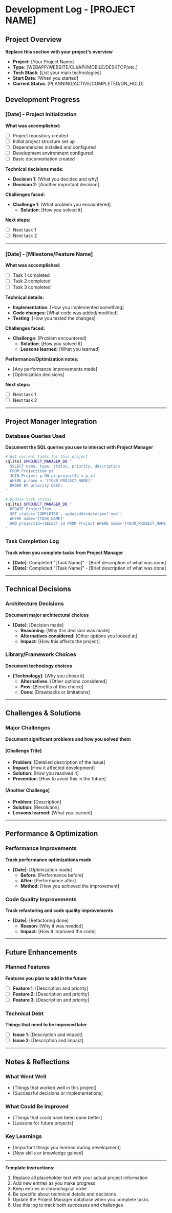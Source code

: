 # Development Log - [PROJECT NAME]

## Project Overview
**Replace this section with your project's overview**

- **Project**: [Your Project Name]
- **Type**: [WEBAPP/WEBSITE/CLI/API/MOBILE/DESKTOP/etc.]
- **Tech Stack**: [List your main technologies]
- **Start Date**: [When you started]
- **Current Status**: [PLANNING/ACTIVE/COMPLETED/ON_HOLD]

## Development Progress

### [Date] - Project Initialization
**What was accomplished:**
- [ ] Project repository created
- [ ] Initial project structure set up
- [ ] Dependencies installed and configured
- [ ] Development environment configured
- [ ] Basic documentation created

**Technical decisions made:**
- **Decision 1**: [What you decided and why]
- **Decision 2**: [Another important decision]

**Challenges faced:**
- **Challenge 1**: [What problem you encountered]
  - **Solution**: [How you solved it]

**Next steps:**
- [ ] Next task 1
- [ ] Next task 2

---

### [Date] - [Milestone/Feature Name]
**What was accomplished:**
- [ ] Task 1 completed
- [ ] Task 2 completed
- [ ] Task 3 completed

**Technical details:**
- **Implementation**: [How you implemented something]
- **Code changes**: [What code was added/modified]
- **Testing**: [How you tested the changes]

**Challenges faced:**
- **Challenge**: [Problem encountered]
  - **Solution**: [How you solved it]
  - **Lessons learned**: [What you learned]

**Performance/Optimization notes:**
- [Any performance improvements made]
- [Optimization decisions]

**Next steps:**
- [ ] Next task 1
- [ ] Next task 2

---

## Project Manager Integration

### Database Queries Used
**Document the SQL queries you use to interact with Project Manager**

```bash
# Get current tasks for this project
sqlite3 $PROJECT_MANAGER_DB "
  SELECT name, type, status, priority, description
  FROM ProjectItem pi
  JOIN Project p ON pi.projectId = p.id
  WHERE p.name = '[YOUR_PROJECT_NAME]'
  ORDER BY priority DESC;
"

# Update task status
sqlite3 $PROJECT_MANAGER_DB "
  UPDATE ProjectItem
  SET status='COMPLETED', updatedAt=datetime('now')
  WHERE name='[TASK_NAME]'
  AND projectId=(SELECT id FROM Project WHERE name='[YOUR_PROJECT_NAME]');
"
```

### Task Completion Log
**Track when you complete tasks from Project Manager**

- **[Date]**: Completed "[Task Name]" - [Brief description of what was done]
- **[Date]**: Completed "[Task Name]" - [Brief description of what was done]

---

## Technical Decisions

### Architecture Decisions
**Document major architectural choices**

- **[Date]**: [Decision made]
  - **Reasoning**: [Why this decision was made]
  - **Alternatives considered**: [Other options you looked at]
  - **Impact**: [How this affects the project]

### Library/Framework Choices
**Document technology choices**

- **[Technology]**: [Why you chose it]
  - **Alternatives**: [Other options considered]
  - **Pros**: [Benefits of this choice]
  - **Cons**: [Drawbacks or limitations]

---

## Challenges & Solutions

### Major Challenges
**Document significant problems and how you solved them**

#### [Challenge Title]
- **Problem**: [Detailed description of the issue]
- **Impact**: [How it affected development]
- **Solution**: [How you resolved it]
- **Prevention**: [How to avoid this in the future]

#### [Another Challenge]
- **Problem**: [Description]
- **Solution**: [Resolution]
- **Lessons learned**: [What you learned]

---

## Performance & Optimization

### Performance Improvements
**Track performance optimizations made**

- **[Date]**: [Optimization made]
  - **Before**: [Performance before]
  - **After**: [Performance after]
  - **Method**: [How you achieved the improvement]

### Code Quality Improvements
**Track refactoring and code quality improvements**

- **[Date]**: [Refactoring done]
  - **Reason**: [Why it was needed]
  - **Impact**: [How it improved the code]

---

## Future Enhancements

### Planned Features
**Features you plan to add in the future**

- [ ] **Feature 1**: [Description and priority]
- [ ] **Feature 2**: [Description and priority]
- [ ] **Feature 3**: [Description and priority]

### Technical Debt
**Things that need to be improved later**

- [ ] **Issue 1**: [Description and impact]
- [ ] **Issue 2**: [Description and impact]

---

## Notes & Reflections

### What Went Well
- [Things that worked well in this project]
- [Successful decisions or implementations]

### What Could Be Improved
- [Things that could have been done better]
- [Lessons for future projects]

### Key Learnings
- [Important things you learned during development]
- [New skills or knowledge gained]

---

**Template Instructions:**
1. Replace all placeholder text with your actual project information
2. Add new entries as you make progress
3. Keep entries in chronological order
4. Be specific about technical details and decisions
5. Update the Project Manager database when you complete tasks
6. Use this log to track both successes and challenges
